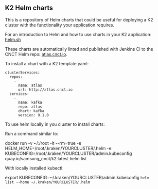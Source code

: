 ## K2 Helm charts

This is a repository of Helm charts that could be useful for deploying a K2 cluster with the functionality your application requires. 

For an introduction to Helm and how to use charts in your K2 application: [helm.sh](https://helm.sh/)

These charts are automatically linted and published with Jenkins CI to the CNCT Helm repo: [atlas.cnct.io](http://atlas.cnct.io/).

To install a chart with a K2 template yaml:

```
clusterServices:
  repos:
    -
      name: atlas
      url: http://atlas.cnct.io
  services:
    -
      name: kafka
      repo: atlas
      chart: kafka
      version: 0.1.0
```

To use helm locally in you cluster to install charts: 

Run a command similar to:

docker run -v ~/:/root -it --rm=true -e HELM_HOME=/root/.kraken/YOURCLUSTER/.helm -e KUBECONFIG=/root/.kraken/YOURCLUSTER/admin.kubeconfig quay.io/samsung_cnct/k2:latest helm list

With locally installed kubectl:

export KUBECONFIG=~/.kraken/YOURCLUSTER/admin.kubeconfig
`helm list --home ~/.kraken/YOURCLUSTER/.helm`